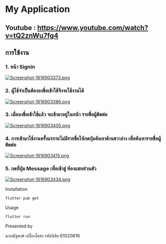 # My Application

## Youtube : https://www.youtube.com/watch?v=tQ2znWu7fg4

## การใช้งาน

### 1. หน้า Signin 

[![Screenshot-1616903373.png](https://i.postimg.cc/8C65s2bL/Screenshot-1616903373.png)](https://postimg.cc/XZn3zDmv)

### 2. ผู้ใช้จำเป็นต้องลงชื่อเข้าใช้จึงจะใช้งานได้

[![Screenshot-1616903386.png](https://i.postimg.cc/fLz61Xkk/Screenshot-1616903386.png)](https://postimg.cc/zLQtgyC1)

### 3. เมื่อลงชื่อเข้าใช้แล้ว จะเข้ามาอยู่ในหน้า รายชื่อผู้ติดต่อ

[![Screenshot-1616903405.png](https://i.postimg.cc/MKQrPttd/Screenshot-1616903405.png)](https://postimg.cc/LnmThtc1)

### 4. การเข้ามาใช้งานครั้งแรกจะไม่มีรายชื่อให้กดปุ่มค้นหาด้านขวาล่าง เพื่อค้นหารายชื่อผู้ติดต่อ

[![Screenshot-1616903415.png](https://i.postimg.cc/vm3PgKHH/Screenshot-1616903415.png)](https://postimg.cc/bGS043tK)

### 5. กดที่ปุ่ม Message เพื่อเข้าสู่ ห้องแชทส่วนตัว

[![Screenshot-1616903434.png](https://i.postimg.cc/PxKPkm47/Screenshot-1616903434.png)](https://postimg.cc/0MM8YKhG)



Installation

```
flutter pub get
```
Usage 

```
flutter run
```
Presented by 

นายณัฐพงษ์ เปลื้องไธสง รหัสนิสิต 61020616
